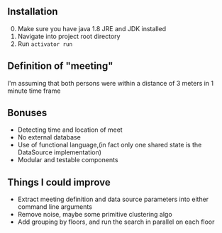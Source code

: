 ## Installation

0. Make sure you have java 1.8 JRE and JDK installed
1. Navigate into project root directory
2. Run `activator run`

## Definition of "meeting"
I'm assuming that both persons were within a distance of 3 meters in 1 minute time frame

## Bonuses
* Detecting time and location of meet
* No external database
* Use of functional language,(in fact only one shared state is the DataSource implementation)
* Modular and testable components

## Things I could improve
* Extract meeting definition and data source parameters into either command line arguments
* Remove noise, maybe some primitive clustering algo
* Add grouping by floors, and run the search in parallel on each floor
